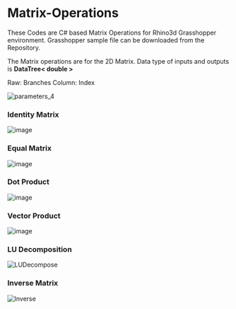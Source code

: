 # Matrix-Operations
These Codes are C# based Matrix Operations for Rhino3d Grasshopper environment.
Grasshopper sample file can be downloaded from the Repository.

The Matrix operations are for the 2D Matrix.
Data type of inputs and outputs is **DataTree< double >**

Raw: Branches
Column: Index

![parameters_4](https://user-images.githubusercontent.com/93954052/140975378-c2331fdf-1c31-4fb0-bcf1-fed155f7af91.png)

### Identity Matrix
![image](https://user-images.githubusercontent.com/93954052/140837948-ecae524d-c41a-43bf-b339-f6214b7d25df.png)

### Equal Matrix
![image](https://user-images.githubusercontent.com/93954052/140838546-2b977974-9786-4bf2-a7f3-bcae62dbfd56.png)

### Dot Product
![image](https://user-images.githubusercontent.com/93954052/140839269-dca24a9c-e736-406e-93a8-1100809cce72.png)

### Vector Product
![image](https://user-images.githubusercontent.com/93954052/140839876-201e0717-2f2e-4cec-b9a6-8eb257ee37a9.png)

### LU Decomposition
![LUDecompose](https://user-images.githubusercontent.com/93954052/140932674-27559ac2-2478-43ea-8018-8277d0ec103c.png)

### Inverse Matrix
![Inverse](https://user-images.githubusercontent.com/93954052/140942536-41883292-e756-40e1-9951-9e4285633f0a.png)
